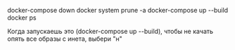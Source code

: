 docker-compose down
docker system prune -a
docker-compose up --build
docker ps


Когда запускаешь это (docker-compose up --build), чтобы не качать опять все образы с инета, выбери "н" 
